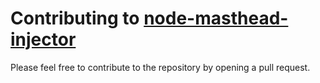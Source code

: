 # Contributing to [node-masthead-injector](https://github.com/sky-uk/node-masthead-injector)

Please feel free to contribute to the repository by opening a pull request.
